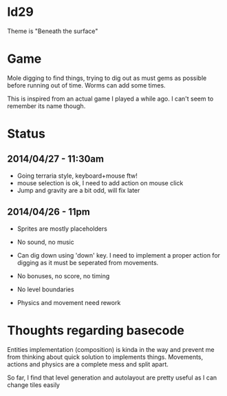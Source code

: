 ld29
====
Theme is "Beneath the surface"

Game
====

Mole digging to find things, trying to dig out as must gems as possible before
running out of time. Worms can add some times.

This is inspired from an actual game I played a while ago. I can't seem to
remember its name though.

Status
======

2014/04/27 - 11:30am
--------------------

* Going terraria style, keyboard+mouse ftw!
* mouse selection is ok, I need to add action on mouse click
* Jump and gravity are a bit odd, will fix later

2014/04/26 - 11pm
-----------------
* Sprites are mostly placeholders
* No sound, no music

* Can dig down using 'down' key. I need to implement a proper action for digging
  as it must be seperated from movements.

* No bonuses, no score, no timing

* No level boundaries

* Physics and movement need rework

Thoughts regarding basecode
===========================

Entities implementation (composition) is kinda in the way and prevent me from
thinking about quick solution to implements things.
Movements, actions and physics are a complete mess and split apart.

So far, I find that level generation and autolayout are pretty useful as I can
change tiles easily